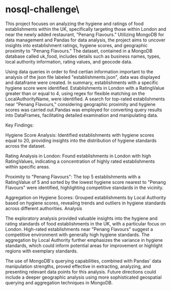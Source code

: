 # nosql-challenge\
This project focuses on analyzing the hygiene and ratings of food establishments within the UK, specifically targeting those within London and near the newly added restaurant, "Penang Flavours." Utilizing MongoDB for data management and Pandas for data analysis, the project aims to uncover insights into establishment ratings, hygiene scores, and geographic proximity to "Penang Flavours." The dataset, contained in a MongoDB database called uk_food, includes details such as business names, types, local authority information, rating values, and geocode data.

Using data queries in order to find certian information important to the analysis of the json file labeled "establishments.json", data was displayed and dataframe were created. In summary, establishments with a specific hygiene score were identified. Establishments in London with a RatingValue greater than or equal to 4, using regex for flexible matching on the LocalAuthorityName, were identified. A search for top-rated establishments near "Penang Flavours," considering geographic proximity and hygiene scores was carried out.Pandas was employed for converting query results into DataFrames, facilitating detailed examination and manipulating data.

Key Findings:

Hygiene Score Analysis: Identified establishments with hygiene scores equal to 20, providing insights into the distribution of hygiene standards across the dataset.

Rating Analysis in London: Found establishments in London with high RatingValues, indicating a concentration of highly rated establishments within specific areas.

Proximity to "Penang Flavours": The top 5 establishments with a RatingValue of 5 and sorted by the lowest hygiene score nearest to "Penang Flavours" were identified, highlighting competitive standards in the vicinity.

Aggregation on Hygiene Scores: Grouped establishments by Local Authority based on hygiene scores, revealing trends and outliers in hygiene standards across different authorities.
Analysis

The exploratory analysis provided valuable insights into the hygiene and rating standards of food establishments in the UK, with a particular focus on London. High-rated establishments near "Penang Flavours" suggest a competitive environment with generally high hygiene standards. The aggregation by Local Authority further emphasizes the variance in hygiene standards, which could inform potential areas for improvement or highlight regions with exemplary standards.

The use of MongoDB's querying capabilities, combined with Pandas' data manipulation strengths, proved effective in extracting, analyzing, and presenting relevant data points for this analysis. Future directions could include a deeper geographic analysis using more sophisticated geospatial querying and aggregation techniques in MongoDB.

